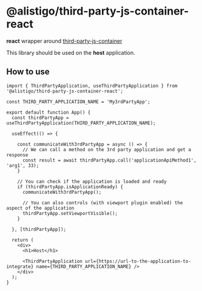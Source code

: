 # @alistigo/third-party-js-container-react

**react** wrapper around [third-party-js-container](https://github.com/alistigo/libraries/tree/main/packages/third-party-js-container/README.md)

This library should be used on the **host** application.

## How to use

```tsx
import { ThirdPartyApplication, useThirdPartyApplication } from '@alistigo/third-party-js-container-react';

const THIRD_PARTY_APPLICATION_NAME = 'My3rdPartyApp';

export default function App() {
  const thirdPartyApp = useThirdPartyApplication(THIRD_PARTY_APPLICATION_NAME);

  useEffect(() => {

    const communicateWith3rdPartyApp = async () => {
      // We can call a method on the 3rd party application and get a response
      const result = await thirdPartyApp.call('applicationApiMethod1', 'arg1', 33);
    }

    // You can check if the application is loaded and ready
    if (thirdPartyApp.isApplicationReady) {
      communicateWith3rdPartyApp();

      // You can also controls (with viewport plugin enabled) the aspect of the application
      thirdPartyApp.setViewportVisible();
    }

  }, [thirdPartyApp]);

  return (
    <div>
      <h1>Host</h1>

      <ThirdPartyApplication url={https://url-to-the-application-to-integrate} name={THIRD_PARTY_APPLICATION_NAME} />
    </div>
  );
}
```
